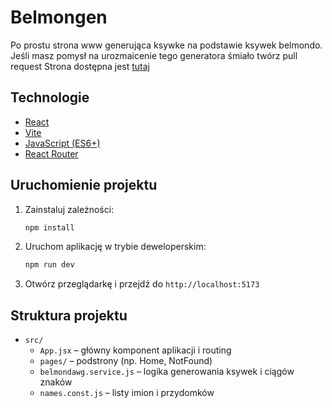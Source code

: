 # Belmongen

Po prostu strona www generująca ksywke na podstawie ksywek belmondo. Jeśli masz pomysł na urozmaicenie tego generatora śmiało twórz pull request
Strona dostępna jest [tutaj](https://belmongen.pl)

## Technologie

- [React](https://react.dev/)
- [Vite](https://vitejs.dev/)
- [JavaScript (ES6+)](https://developer.mozilla.org/pl/docs/Web/JavaScript)
- [React Router](https://reactrouter.com/)

## Uruchomienie projektu

1. Zainstaluj zależności:

   ```bash
   npm install
   ```

2. Uruchom aplikację w trybie deweloperskim:

   ```bash
   npm run dev
   ```

3. Otwórz przeglądarkę i przejdź do `http://localhost:5173`

## Struktura projektu

- `src/`
  - `App.jsx` – główny komponent aplikacji i routing
  - `pages/` – podstrony (np. Home, NotFound)
  - `belmondawg.service.js` – logika generowania ksywek i ciągów znaków
  - `names.const.js` – listy imion i przydomków
